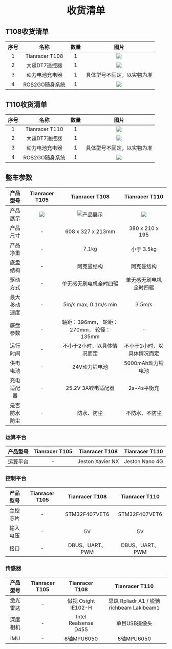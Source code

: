 <p style="font-size:30px ; font-weight:bolder; text-align:center">收货清单</p>

## T108收货清单

|序号|名称|数量|图片|
|:--:|:--:|:--:|:--:|
|1| Tianracer T108 | 1 | ![](https://static.tianbot.com/product/20220316/0270c2851da25e9e8ab5b8c05a5d9faa.png)| 
|2| 大疆DT7遥控器 | 1 | ![](https://asset1.djicdn.com/uploads/product_photo/image/952/7.jpg) |     
|3| 动力电池充电器 | 1 | 具体型号不固定，以实物为准 |
|4| ROS2GO随身系统 | 1 | ![](https://static.tianbot.com/product/20221215/895f7d17552d3f037af36e155ee80aeb.png) |     

## T110收货清单

|序号|名称|数量|图片|
|:--:|:--:|:--:|:--:|
|1| Tianracer T110 | 1 | ![](https://static.tianbot.com/product/20220307/3575b35d4364b8b897570e4a2e62c4b1.png)| 
|2| 大疆DT7遥控器 | 1 | ![](https://asset1.djicdn.com/uploads/product_photo/image/952/7.jpg) |     
|3| 动力电池充电器 | 1 | 具体型号不固定，以实物为准 |
|4| ROS2GO随身系统 | 1 | ![](https://static.tianbot.com/product/20221215/895f7d17552d3f037af36e155ee80aeb.png) |  

## 整车参数

|产品型号|Tianracer T105|Tianracer T108|Tianracer T110|
|:--:|:--:|:--:|:--:|
|产品展示|![](https://static.tianbot.com/product/20220307/9ab86c750bb5fb1b2c7ffe1374a155d7.png)|![产品展示](https://static.tianbot.com/product/20220316/0270c2851da25e9e8ab5b8c05a5d9faa.png) | ![](https://static.tianbot.com/product/20220307/3575b35d4364b8b897570e4a2e62c4b1.png)|
|产品尺寸| - | 608 x 327 x 213mm |380 x 210 x 195|
|产品净重| - | 7.1kg |小于 3.5kg|
|底盘结构| - | 阿克曼结构 |阿克曼结构|
|驱动方式| - | 单无感无刷电机全时四驱 |单无感无刷电机全时四驱|
|最大移动速度| - | 5m/s max, 0.1m/s min | 3.5m/s |
|底盘参数| - | 轴距：396mm， 轮距：270mm， 轮径：135mm | - |
|运行时间| - | 不小于2小时，以具体情况而定 |不小于2小时，以具体情况而定 |
|供电电池| - | 24V动力锂电池 | 5000mAh动力锂电池 |
|充电适配器| - | 25.2V 3A锂电适配器 | 2s-4s平衡充 |
|是否防水防尘| - | 防水、防尘 | 不防水、不防尘 | 

### 运算平台
|产品型号|Tianracer T105|Tianracer T108|Tianracer T110|
|:--:|:--:|:--:|:--:|
|运算平台| - | Jeston Xavier NX | Jeston Nano 4G |

### 控制平台
|产品型号|Tianracer T105|Tianracer T108|Tianracer T110|
|:--:|:--:|:--:|:--:|
|主控芯片| - | STM32F407VET6 |STM32F407VET6|
|输入电压| - | 5V |5V |
|接口| - | DBUS、UART、PWM | DBUS、UART、PWM|

### 传感器
|产品型号|Tianracer T105|Tianracer T108|Tianracer T110|
|:--:|:--:|:--:|:--:|
|激光雷达| - | 傲视 Osight IE102-H | 思岚 Rpliadr A1  / 锐驰 richbeam Lakibeam1 |
|深度相机| - | Intel Realsense D455 | 单目USB摄像头 |
|IMU| - | 6轴MPU6050 | 6轴MPU6050 | 
